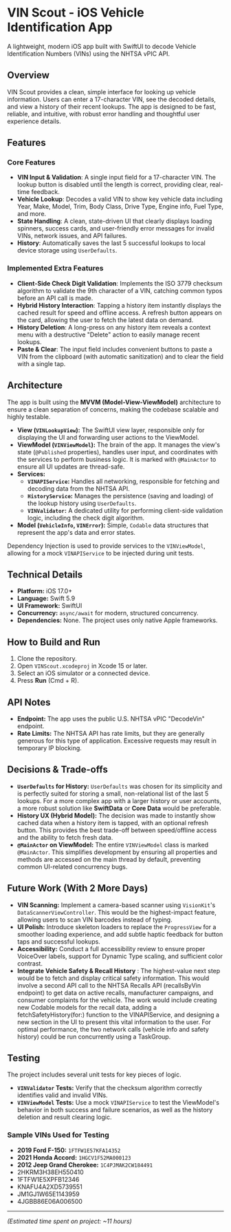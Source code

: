 # VIN Scout - iOS Vehicle Identification App

A lightweight, modern iOS app built with SwiftUI to decode Vehicle Identification Numbers (VINs) using the NHTSA vPIC API.



## Overview

VIN Scout provides a clean, simple interface for looking up vehicle information. Users can enter a 17-character VIN, see the decoded details, and view a history of their recent lookups. The app is designed to be fast, reliable, and intuitive, with robust error handling and thoughtful user experience details.

## Features

### Core Features
- **VIN Input & Validation**: A single input field for a 17-character VIN. The lookup button is disabled until the length is correct, providing clear, real-time feedback.
- **Vehicle Lookup**: Decodes a valid VIN to show key vehicle data including Year, Make, Model, Trim, Body Class, Drive Type, Engine info, Fuel Type, and more.
- **State Handling**: A clean, state-driven UI that clearly displays loading spinners, success cards, and user-friendly error messages for invalid VINs, network issues, and API failures.
- **History**: Automatically saves the last 5 successful lookups to local device storage using `UserDefaults`.

### Implemented Extra Features
- **Client-Side Check Digit Validation**: Implements the ISO 3779 checksum algorithm to validate the 9th character of a VIN, catching common typos before an API call is made.
- **Hybrid History Interaction**: Tapping a history item instantly displays the cached result for speed and offline access. A refresh button appears on the card, allowing the user to fetch the latest data on demand.
- **History Deletion**: A long-press on any history item reveals a context menu with a destructive "Delete" action to easily manage recent lookups.
- **Paste & Clear**: The input field includes convenient buttons to paste a VIN from the clipboard (with automatic sanitization) and to clear the field with a single tap.

## Architecture

The app is built using the **MVVM (Model-View-ViewModel)** architecture to ensure a clean separation of concerns, making the codebase scalable and highly testable.

- **View (`VINLookupView`):** The SwiftUI view layer, responsible only for displaying the UI and forwarding user actions to the ViewModel.
- **ViewModel (`VINViewModel`):** The brain of the app. It manages the view's state (`@Published` properties), handles user input, and coordinates with the services to perform business logic. It is marked with `@MainActor` to ensure all UI updates are thread-safe.
- **Services:**
    - **`VINAPIService`:** Handles all networking, responsible for fetching and decoding data from the NHTSA API.
    - **`HistoryService`:** Manages the persistence (saving and loading) of the lookup history using `UserDefaults`.
    - **`VINValidator`:** A dedicated utility for performing client-side validation logic, including the check digit algorithm.
- **Model (`VehicleInfo`, `VINError`):** Simple, `Codable` data structures that represent the app's data and error states.

Dependency Injection is used to provide services to the `VINViewModel`, allowing for a mock `VINAPIService` to be injected during unit tests.

## Technical Details

- **Platform:** iOS 17.0+
- **Language:** Swift 5.9
- **UI Framework:** SwiftUI
- **Concurrency:** `async/await` for modern, structured concurrency.
- **Dependencies:** None. The project uses only native Apple frameworks.

## How to Build and Run

1.  Clone the repository.
2.  Open `VINScout.xcodeproj` in Xcode 15 or later.
3.  Select an iOS simulator or a connected device.
4.  Press **Run** (Cmd + R).

## API Notes

- **Endpoint:** The app uses the public U.S. NHTSA vPIC "DecodeVin" endpoint.
- **Rate Limits:** The NHTSA API has rate limits, but they are generally generous for this type of application. Excessive requests may result in temporary IP blocking.

## Decisions & Trade-offs

- **`UserDefaults` for History:** `UserDefaults` was chosen for its simplicity and is perfectly suited for storing a small, non-relational list of the last 5 lookups. For a more complex app with a larger history or user accounts, a more robust solution like **SwiftData** or **Core Data** would be preferable.
- **History UX (Hybrid Model):** The decision was made to instantly show cached data when a history item is tapped, with an optional refresh button. This provides the best trade-off between speed/offline access and the ability to fetch fresh data.
- **`@MainActor` on ViewModel:** The entire `VINViewModel` class is marked `@MainActor`. This simplifies development by ensuring all properties and methods are accessed on the main thread by default, preventing common UI-related concurrency bugs.

## Future Work (With 2 More Days)

- **VIN Scanning:** Implement a camera-based scanner using `VisionKit`'s `DataScannerViewController`. This would be the highest-impact feature, allowing users to scan VIN barcodes instead of typing.
- **UI Polish:** Introduce skeleton loaders to replace the `ProgressView` for a smoother loading experience, and add subtle haptic feedback for button taps and successful lookups.
- **Accessibility:** Conduct a full accessibility review to ensure proper VoiceOver labels, support for Dynamic Type scaling, and sufficient color contrast.
- **Integrate Vehicle Safety & Recall History** : The highest-value next step would be to fetch and display critical safety information. This would involve a second API call to the NHTSA Recalls API (recallsByVin endpoint) to get data on active recalls, manufacturer campaigns, and consumer complaints for the vehicle. The work would include creating new Codable models for the recall data, adding a fetchSafetyHistory(for:) function to the VINAPIService, and designing a new section in the UI to present this vital information to the user. For optimal performance, the two network calls (vehicle info and safety history) could be run concurrently using a TaskGroup.

## Testing

The project includes several unit tests for key pieces of logic.

- **`VINValidator` Tests:** Verify that the checksum algorithm correctly identifies valid and invalid VINs.
- **`VINViewModel` Tests:** Use a mock `VINAPIService` to test the ViewModel's behavior in both success and failure scenarios, as well as the history deletion and result clearing logic.

### Sample VINs Used for Testing

- **2019 Ford F-150:** `1FTFW1E57KFA14352`
- **2021 Honda Accord:** `1HGCV1F52MA000123`
- **2012 Jeep Grand Cherokee:** `1C4PJMAK2CW184491`
- 2HKRM3H38EH550410
- 1FTFW1E5XPFB12346
- KNAFU4A2XD5739551
- JM1GJ1W65E1143959
- 4JGBB86E06A006500

---
*(Estimated time spent on project: ~11 hours)*
